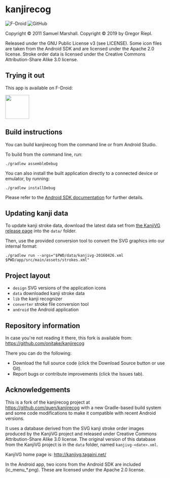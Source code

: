 # kanjirecog

![F-Droid](https://img.shields.io/f-droid/v/ch.seto.kanjirecog.svg?logo=f-droid)
![GitHub](https://img.shields.io/github/v/tag/onitake/kanjirecog?logo=github)

Copyright © 2011 Samuel Marshall.
Copyright © 2019 by Gregor Riepl.

Released under the GNU Public License v3 (see LICENSE).
Some icon files are taken from the Android SDK and are licensed under the Apache 2.0 license.
Stroke order data is licensed under the Creative Commons Attribution-Share Alike 3.0 license.

## Trying it out

This app is available on F-Droid:

[<img src="https://fdroid.gitlab.io/artwork/badge/get-it-on.png" height="75">](https://f-droid.org/en/packages/ch.seto.kanjirecog/)

## Build instructions

You can build kanjirecog from the command line or from Android Studio.

To build from the command line, run:

    ./gradlew assembleDebug

You can also install the built application directly to a connected device
or emulator, by running:

    ./gradlew installDebug

Please refer to the [Android SDK documentation](https://developer.android.com/studio/build/building-cmdline)
for further details.

## Updating kanji data

To update kanji stroke data, download the latest data set from
[the KanjiVG release page](https://github.com/KanjiVG/kanjivg/releases) into the `data/` folder.

Then, use the provided conversion tool to convert the SVG graphics into our internal format:

    ./gradlew run --args="$PWD/data/kanjivg-20160426.xml $PWD/app/src/main/assets/strokes.xml"

## Project layout

* `design` SVG versions of the application icons
* `data` downloaded kanji stroke data
* `lib` the kanji recognizer
* `converter` stroke file conversion tool
* `android` the Android application

## Repository information

In case you're not reading it there, this fork is available from:
https://github.com/onitake/kanjirecog

There you can do the following:

* Download the full source code (click the Download Source button or use Git).
* Report bugs or contribute improvements (click the Issues tab).

## Acknowledgements

This is a fork of the kanjirecog project at https://github.com/quen/kanjirecog with a new
Gradle-based build system and some code modifications to make it compatible with recent
Android versions.

It uses a database derived from the SVG kanji stroke order images produced by the
KanjiVG project and released under Creative Commons Attribution-Share Alike 3.0
license. The original version of this database from the KanjiVG project is in
the `data` folder, named `kanjivg-<date>.xml`.

KanjiVG home page is: http://kanjivg.tagaini.net/

In the Android app, two icons from the Android SDK are included (ic_menu_*.png).
These are licensed under the Apache 2.0 license.